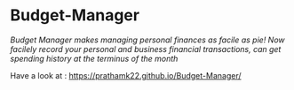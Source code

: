 # Budget-Manager
*Budget Manager makes managing personal finances as facile as pie! Now facilely record your personal and business financial transactions, can get spending history at the terminus of the month*

Have a look at : https://prathamk22.github.io/Budget-Manager/

